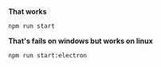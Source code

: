 **That works**

`npm run start`

**That's fails on windows but works on linux**

`npm run start:electron`
